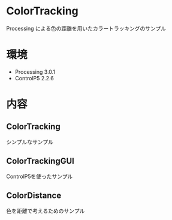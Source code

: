 # ColorTracking
Processing による色の距離を用いたカラートラッキングのサンプル

# 環境
- Processing 3.0.1
- ControlP5 2.2.6

# 内容

## ColorTracking
シンプルなサンプル

## ColorTrackingGUI
ControlP5を使ったサンプル

## ColorDistance
色を距離で考えるためのサンプル
